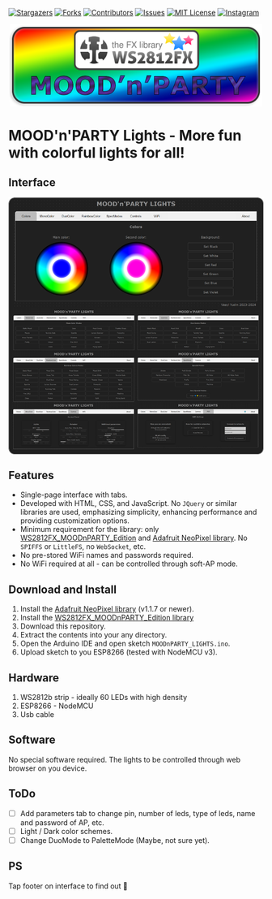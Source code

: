 [![Stargazers][stars-shield]][stars-url] [![Forks][forks-shield]][forks-url] [![Contributors][contributors-shield]][contributors-url]
[![Issues][issues-shield]][issues-url] [![MIT License][license-shield]][license-url] [![Instagram][instagram-shield]][instagram-url]

<p align="center"> <img src="https://github.com/BlockThor/WS2812FX_MOODnPARTY_Edition/blob/main/WS2812FX_MnP_logo.png" align="center" width="500"/> </p>

# MOOD'n'PARTY Lights - More fun with colorful lights for all!

## Interface

<p align="center"> <img src="https://github.com/BlockThor/MOODnPARTY_LIGHTS_WebInterface/blob/main/imgs/Interface_small.png" align="center" /> </p>

## Features

- Single-page interface with tabs.
- Developed with HTML, CSS, and JavaScript. No `JQuery` or similar libraries are used, emphasizing simplicity, enhancing performance and providing customization options.
- Minimum requirement for the library: only [WS2812FX_MOODnPARTY_Edition](https://github.com/BlockThor/MOODnPARTY_LIGHTS_WebInterface) and [Adafruit NeoPixel library](https://github.com/adafruit/Adafruit_NeoPixel). No `SPIFFS` or `LittleFS`, no `WebSocket`, etc.
- No pre-stored WiFi names and passwords required.
- No WiFi required at all - can be controlled through soft-AP mode.

## Download and Install

1. Install the [Adafruit NeoPixel library](https://github.com/adafruit/Adafruit_NeoPixel) (v1.1.7 or newer).
2. Install the [WS2812FX_MOODnPARTY_Edition library](https://github.com/BlockThor/MOODnPARTY_LIGHTS_WebInterface)
3. Download this repository.
4. Extract the contents into your any directory.
5. Open the Arduino IDE and open sketch `MOODnPARTY_LIGHTS.ino`.
6. Upload sketch to you ESP8266 (tested with NodeMCU v3).

## Hardware

1. WS2812b strip - ideally 60 LEDs with high density
2. ESP8266 - NodeMCU
3. Usb cable

## Software

No special software required. The lights to be controlled through web browser on you device.

## ToDo

- [ ] Add parameters tab to change pin, number of leds, type of leds, name and password of AP, etc.
- [ ] Light / Dark color schemes.
- [ ] Change DuoMode to PaletteMode (Maybe, not sure yet).

## PS

Tap footer on interface to find out 💎

<!-- MARKDOWN LINKS & IMAGES -->
<!-- https://www.markdownguide.org/basic-syntax/#reference-style-links -->
[stars-shield]: https://img.shields.io/github/stars/BlockThor/MOODnPARTY_LIGHTS_WebInterface?logo=github&style=flat&labelColor=rgba(0%2C0%2C0%2C0.1)&color=rgba(0%2C0%2C0%2C0.1)
[stars-url]: https://github.com/BlockThor/MOODnPARTY_LIGHTS_WebInterface/stargazers
[forks-shield]: https://img.shields.io/github/forks/BlockThor/MOODnPARTY_LIGHTS_WebInterface?style=flat&labelColor=rgba(0%2C0%2C0%2C0.1)&color=rgba(0%2C0%2C0%2C0.1)
[forks-url]: https://github.com/BlockThor/MOODnPARTY_LIGHTS_WebInterface/network/members
[contributors-shield]: https://img.shields.io/github/contributors/BlockThor/MOODnPARTY_LIGHTS_WebInterface?style=flat&labelColor=rgba(0%2C0%2C0%2C0.1)&color=rgba(0%2C0%2C0%2C0.1)
[contributors-url]: https://github.com/BlockThor/MOODnPARTY_LIGHTS_WebInterface/graphs/contributors
[issues-shield]: https://img.shields.io/github/issues/BlockThor/MOODnPARTY_LIGHTS_WebInterface?style=flat&labelColor=rgba(0%2C0%2C0%2C0.1)&color=rgba(0%2C0%2C0%2C0.1)
[issues-url]: https://github.com/BlockThor/MOODnPARTY_LIGHTS_WebInterface/issues
[license-shield]: https://img.shields.io/github/license/BlockThor/MOODnPARTY_LIGHTS_WebInterface?style=flat&labelColor=rgba(0%2C0%2C0%2C0.1)&color=rgba(0%2C0%2C0%2C0.1)
[license-url]: https://github.com/BlockThor/MOODnPARTY_LIGHTS_WebInterface/blob/master/LICENSE
[instagram-shield]: https://img.shields.io/badge/-Instagram-black?style=flat&logo=Instagram&logoColor=%23E6EDF3&labelColor=rgba(0%2C0%2C0%2C0.1)&color=rgba(0%2C0%2C0%2C0.1)
[instagram-url]: https://instagram.com/vasylyudin/
